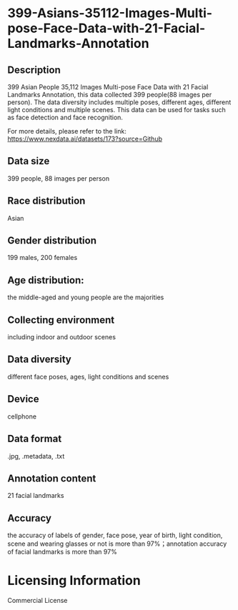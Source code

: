 # 399-Asians-35112-Images-Multi-pose-Face-Data-with-21-Facial-Landmarks-Annotation


## Description
399 Asian People 35,112 Images Multi-pose Face Data with 21 Facial Landmarks Annotation, this data collected 399 people(88 images per person). The data diversity includes multiple poses, different ages, different light conditions and multiple scenes. This data can be used for tasks such as face detection and face recognition.

For more details, please refer to the link: https://www.nexdata.ai/datasets/173?source=Github


## Data size
399 people, 88 images per person

## Race distribution
Asian

## Gender distribution
199 males, 200 females

## Age distribution:
the middle-aged and young people are the majorities

## Collecting environment
including indoor and outdoor scenes

## Data diversity
different face poses, ages, light conditions and scenes

## Device
cellphone

## Data format
.jpg, .metadata, .txt

## Annotation content
21 facial landmarks

## Accuracy
the accuracy of labels of gender, face pose, year of birth, light condition, scene and wearing glasses or not is more than 97%；annotation accuracy of facial landmarks is more than 97%

# Licensing Information
Commercial License
